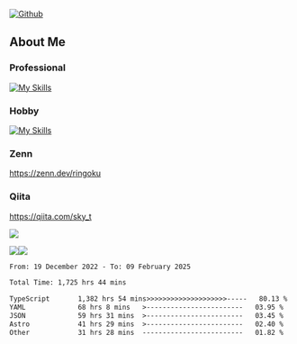 [![Github](https://img.shields.io/github/followers/skyt-a?label=Follow&style=social)](https://github.com/skyt-a)

## About Me
### Professional
[![My Skills](https://skillicons.dev/icons?i=react,ts,js,nodejs,java,graphql,firebase,githubactions&theme=light)](https://skillicons.dev)
### Hobby
[![My Skills](https://skillicons.dev/icons?i=unity,rust,py&theme=light)](https://skillicons.dev)

### Zenn
https://zenn.dev/ringoku
### Qiita
https://qiita.com/sky_t


![](https://github-profile-summary-cards.vercel.app/api/cards/profile-details?username=skyt-a&theme=default)

![](https://github-profile-summary-cards.vercel.app/api/cards/repos-per-language?username=skyt-a&theme=default)![](https://github-profile-summary-cards.vercel.app/api/cards/stats?username=RinGoku&theme=default)

<!--START_SECTION:waka-->

```txt
From: 19 December 2022 - To: 09 February 2025

Total Time: 1,725 hrs 44 mins

TypeScript       1,382 hrs 54 mins>>>>>>>>>>>>>>>>>>>>-----   80.13 %
YAML             68 hrs 8 mins   >------------------------   03.95 %
JSON             59 hrs 31 mins  >------------------------   03.45 %
Astro            41 hrs 29 mins  >------------------------   02.40 %
Other            31 hrs 28 mins  -------------------------   01.82 %
```

<!--END_SECTION:waka-->
